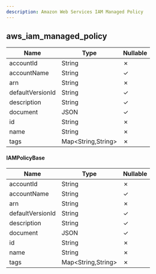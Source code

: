 ```yaml
---
description: Amazon Web Services IAM Managed Policy
---
```

aws_iam_managed_policy
----------------------

| **Name**         | **Type**           | **Nullable** |
| ---------------- | ------------------ | ------------ |
| accountId        | String             | &cross;      |
| accountName      | String             | &check;      |
| arn              | String             | &cross;      |
| defaultVersionId | String             | &check;      |
| description      | String             | &check;      |
| document         | JSON               | &check;      |
| id               | String             | &cross;      |
| name             | String             | &cross;      |
| tags             | Map<String,String> | &cross;      |

#### IAMPolicyBase
| **Name**         | **Type**           | **Nullable** |
| ---------------- | ------------------ | ------------ |
| accountId        | String             | &cross;      |
| accountName      | String             | &check;      |
| arn              | String             | &cross;      |
| defaultVersionId | String             | &check;      |
| description      | String             | &check;      |
| document         | JSON               | &check;      |
| id               | String             | &cross;      |
| name             | String             | &cross;      |
| tags             | Map<String,String> | &cross;      |
